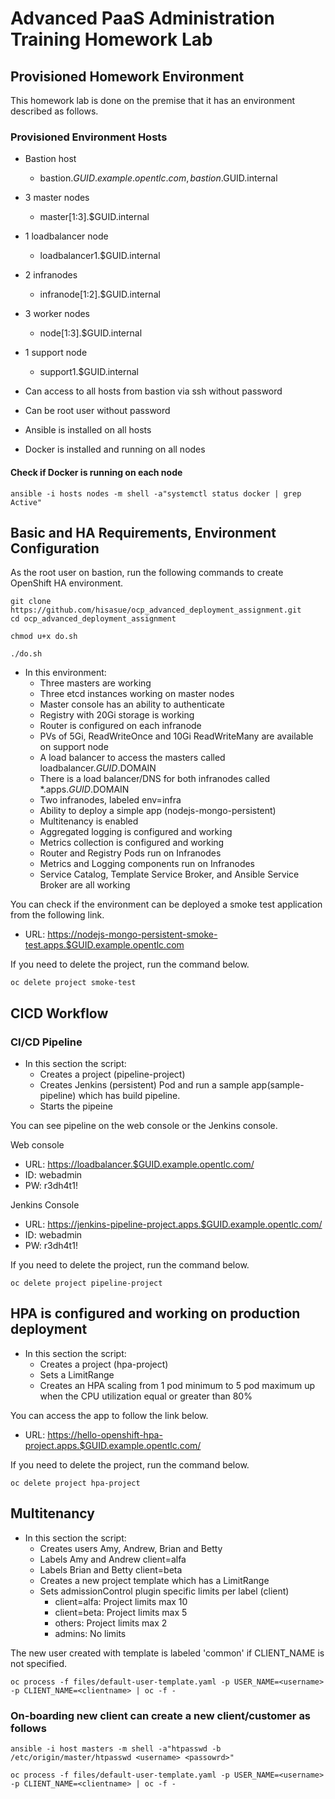 # Advanced PaaS Administration Training Homework Lab

## Provisioned Homework Environment

This homework lab is done on the premise that it has an environment described as follows.

### Provisioned Environment Hosts

* Bastion host
  * bastion.$GUID.example.opentlc.com, bastion.$GUID.internal
* 3 master nodes
  * master[1:3].$GUID.internal
* 1 loadbalancer node
  * loadbalancer1.$GUID.internal
* 2 infranodes
  * infranode[1:2].$GUID.internal
* 3 worker nodes
  * node[1:3].$GUID.internal
* 1 support node
  * support1.$GUID.internal

* Can access to all hosts from bastion via ssh without password
* Can be root user without password
* Ansible is installed on all hosts
* Docker is installed and running on all nodes

#### Check if Docker is running on each node

```shell
ansible -i hosts nodes -m shell -a"systemctl status docker | grep Active"
```

## Basic and HA Requirements, Environment Configuration

As the root user on bastion, run the following commands to create OpenShift HA environment.

```shell
git clone https://github.com/hisasue/ocp_advanced_deployment_assignment.git
cd ocp_advanced_deployment_assignment

chmod u+x do.sh

./do.sh
```

* In this environment:
  * Three masters are working
  * Three etcd instances working on master nodes
  * Master console has an ability to authenticate
  * Registry with 20Gi storage is working
  * Router is configured on each infranode
  * PVs of 5Gi, ReadWriteOnce and 10Gi ReadWriteMany are available on support node
  * A load balancer to access the masters called loadbalancer.$GUID.$DOMAIN
  * There is a load balancer/DNS for both infranodes called *.apps.$GUID.$DOMAIN
  * Two infranodes, labeled env=infra
  * Ability to deploy a simple app (nodejs-mongo-persistent)
  * Multitenancy is enabled
  * Aggregated logging is configured and working
  * Metrics collection is configured and working
  * Router and Registry Pods run on Infranodes
  * Metrics and Logging components run on Infranodes
  * Service Catalog, Template Service Broker, and Ansible Service Broker are all working

You can check if the environment can be deployed a smoke test application from the following link.

* URL: <https://nodejs-mongo-persistent-smoke-test.apps.$GUID.example.opentlc.com>

If you need to delete the project, run the command below.

```shell
oc delete project smoke-test
```

## CICD Workflow

### CI/CD Pipeline

* In this section the script:
  * Creates a project (pipeline-project)
  * Creates Jenkins (persistent) Pod and run a sample app(sample-pipeline) which has build pipeline.
  * Starts the pipeine

You can see pipeline on the web console or the Jenkins console.

Web console

* URL: <https://loadbalancer.$GUID.example.opentlc.com/>
* ID: webadmin
* PW: r3dh4t1!

Jenkins Console

* URL: <https://jenkins-pipeline-project.apps.$GUID.example.opentlc.com/>
* ID: webadmin
* PW: r3dh4t1!

If you need to delete the project, run the command below.

```shell
oc delete project pipeline-project
```

## HPA is configured and working on production deployment

* In this section the script:
  * Creates a project (hpa-project)
  * Sets a LimitRange
  * Creates an HPA scaling from 1 pod minimum to 5 pod maximum up when the CPU utilization equal or greater than 80%

You can access the app to follow the link below.

* URL: <https://hello-openshift-hpa-project.apps.$GUID.example.opentlc.com/>

If you need to delete the project, run the command below.

```shell
oc delete project hpa-project
```

## Multitenancy

* In this section the script:
  * Creates users Amy, Andrew, Brian and Betty
  * Labels Amy and Andrew client=alfa
  * Labels Brian and Betty client=beta
  * Creates a new project template which has a LimitRange
  * Sets admissionControl plugin specific limits per label (client)
    * client=alfa: Project limits max 10
    * client=beta: Project limits max 5
    * others: Project limits max 2
    * admins: No limits

The new user created with template is labeled 'common' if CLIENT_NAME is not specified.

```shell
oc process -f files/default-user-template.yaml -p USER_NAME=<username> -p CLIENT_NAME=<clientname> | oc -f -
```

### On-boarding new client can create a new client/customer as follows

```shell
ansible -i host masters -m shell -a"htpasswd -b /etc/origin/master/htpasswd <username> <passowrd>"
```

```shell
oc process -f files/default-user-template.yaml -p USER_NAME=<username> -p CLIENT_NAME=<clientname> | oc -f -
```